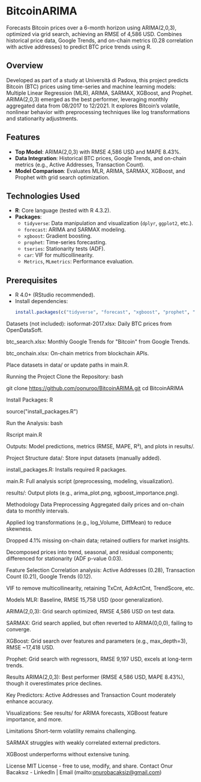 # BitcoinARIMA

Forecasts Bitcoin prices over a 6-month horizon using ARIMA(2,0,3), optimized via grid search, achieving an RMSE of 4,586 USD. Combines historical price data, Google Trends, and on-chain metrics (0.28 correlation with active addresses) to predict BTC price trends using R.

## Overview

Developed as part of a study at Università di Padova, this project predicts Bitcoin (BTC) prices using time-series and machine learning models: Multiple Linear Regression (MLR), ARIMA, SARMAX, XGBoost, and Prophet. ARIMA(2,0,3) emerged as the best performer, leveraging monthly aggregated data from 08/2017 to 12/2021. It explores Bitcoin’s volatile, nonlinear behavior with preprocessing techniques like log transformations and stationarity adjustments.

## Features
- **Top Model**: ARIMA(2,0,3) with RMSE 4,586 USD and MAPE 8.43%.
- **Data Integration**: Historical BTC prices, Google Trends, and on-chain metrics (e.g., Active Addresses, Transaction Count).
- **Model Comparison**: Evaluates MLR, ARIMA, SARMAX, XGBoost, and Prophet with grid search optimization.

## Technologies Used
- **R**: Core language (tested with R 4.3.2).
- **Packages**:
  - `tidyverse`: Data manipulation and visualization (`dplyr`, `ggplot2`, etc.).
  - `forecast`: ARIMA and SARMAX modeling.
  - `xgboost`: Gradient boosting.
  - `prophet`: Time-series forecasting.
  - `tseries`: Stationarity tests (ADF).
  - `car`: VIF for multicollinearity.
  - `Metrics`, `MLmetrics`: Performance evaluation.

## Prerequisites
- R 4.0+ (RStudio recommended).
- Install dependencies:
  ```R
  install.packages(c("tidyverse", "forecast", "xgboost", "prophet", "tseries", "car", "Metrics", "MLmetrics"))

Datasets (not included):
isoformat-2017.xlsx: Daily BTC prices from OpenDataSoft.

btc_search.xlsx: Monthly Google Trends for "Bitcoin" from Google Trends.

btc_onchain.xlsx: On-chain metrics from blockchain APIs.

Place datasets in data/ or update paths in main.R.

Running the Project
Clone the Repository:
bash

git clone https://github.com/oonuroo/BitcoinARIMA.git
cd BitcoinARIMA

Install Packages:
R

source("install_packages.R")

Run the Analysis:
bash

Rscript main.R

Outputs: Model predictions, metrics (RMSE, MAPE, R²), and plots in results/.

Project Structure
data/: Store input datasets (manually added).

install_packages.R: Installs required R packages.

main.R: Full analysis script (preprocessing, modeling, visualization).

results/: Output plots (e.g., arima_plot.png, xgboost_importance.png).

Methodology
Data Preprocessing
Aggregated daily prices and on-chain data to monthly intervals.

Applied log transformations (e.g., log_Volume, DiffMean) to reduce skewness.

Dropped 4.1% missing on-chain data; retained outliers for market insights.

Decomposed prices into trend, seasonal, and residual components; differenced for stationarity (ADF p-value 0.03).

Feature Selection
Correlation analysis: Active Addresses (0.28), Transaction Count (0.21), Google Trends (0.12).

VIF to remove multicollinearity, retaining TxCnt, AdrActCnt, TrendScore, etc.

Models
MLR: Baseline, RMSE 15,758 USD (poor generalization).

ARIMA(2,0,3): Grid search optimized, RMSE 4,586 USD on test data.

SARMAX: Grid search applied, but often reverted to ARIMA(0,0,0), failing to converge.

XGBoost: Grid search over features and parameters (e.g., max_depth=3), RMSE ~17,418 USD.

Prophet: Grid search with regressors, RMSE 9,197 USD, excels at long-term trends.

Results
ARIMA(2,0,3): Best performer (RMSE 4,586 USD, MAPE 8.43%), though it overestimates price declines.

Key Predictors: Active Addresses and Transaction Count moderately enhance accuracy.

Visualizations: See results/ for ARIMA forecasts, XGBoost feature importance, and more.

Limitations
Short-term volatility remains challenging.

SARMAX struggles with weakly correlated external predictors.

XGBoost underperforms without extensive tuning.

License
MIT License - free to use, modify, and share.
Contact
Onur Bacaksız - LinkedIn | Email (mailto:onurobacaksiz@gmail.com)

